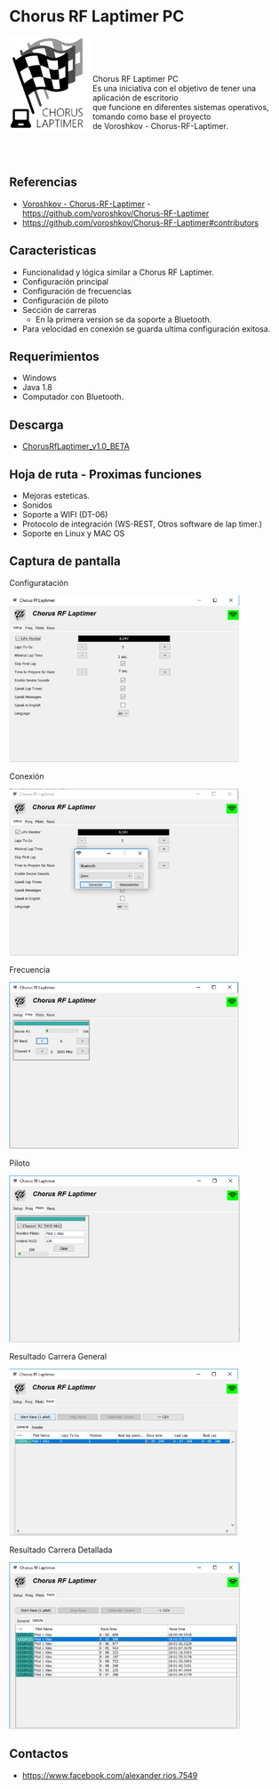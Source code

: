 # Chorus RF Laptimer PC

<img src="docs/img/logo_pc.png" align="left" alt="Logo" width="150"/>

<br>
<br>
<br>
<br>
Chorus RF Laptimer PC
<br> Es una iniciativa con el objetivo de tener una aplicación de escritorio
<br> que funcione en diferentes sistemas operativos, tomando como base el proyecto
<br> de Voroshkov - Chorus-RF-Laptimer.
<br>
<br>
<br>
<br>

## Referencias

- [Voroshkov - Chorus-RF-Laptimer](https://github.com/voroshkov/Chorus-RF-Laptimer) - https://github.com/voroshkov/Chorus-RF-Laptimer
- https://github.com/voroshkov/Chorus-RF-Laptimer#contributors

## Caracteristicas

- Funcionalidad y lógica similar a Chorus RF Laptimer.
- Configuración principal
- Configuración de frecuencias
- Configuración de piloto
- Sección de carreras
  - En la primera version se da soporte a Bluetooth.
- Para velocidad en conexión se guarda ultima configuración exitosa.

## Requerimientos

- Windows
- Java 1.8
- Computador con Bluetooth.

## Descarga

- [ChorusRfLaptimer_v1.0_BETA](versions/ChorusRfLaptimer_v1.0_BETA.zip)

## Hoja de ruta - Proximas funciones

- Mejoras esteticas.
- Sonidos
- Soporte a WIFI (DT-06)
- Protocolo de integración (WS-REST, Otros software de lap timer.) 
- Soporte en Linux y MAC OS

## Captura de pantalla

Configuratación

<img src="docs/img/Capture_01.PNG" alt="Configuratación" height="300"/>

Conexión

<img src="docs/img/Capture_02.PNG" alt="Conexión" height="300"/>

Frecuencia

<img src="docs/img/Capture_03.PNG" alt="Frecuencia" height="300"/>

Piloto

<img src="docs/img/Capture_04.PNG" alt="Piloto" height="300"/>

Resultado Carrera General

<img src="docs/img/Capture_05.PNG" alt="Resultado Carrera General" height="300"/>

Resultado Carrera Detallada

<img src="docs/img/Capture_06.PNG" alt="Resultado Carrera Detallada" height="300"/>


## Contactos

- https://www.facebook.com/alexander.rios.7549

